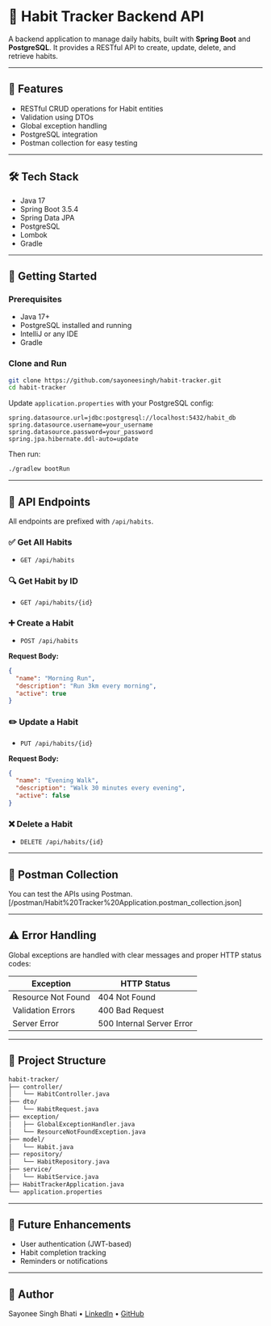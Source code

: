 # 🧠 Habit Tracker Backend API

A backend application to manage daily habits, built with **Spring Boot** and **PostgreSQL**. It provides a RESTful API to create, update, delete, and retrieve habits.

---

## 📌 Features

- RESTful CRUD operations for Habit entities
- Validation using DTOs
- Global exception handling
- PostgreSQL integration
- Postman collection for easy testing

---

## 🛠 Tech Stack

- Java 17
- Spring Boot 3.5.4
- Spring Data JPA
- PostgreSQL
- Lombok
- Gradle

---

## 🚀 Getting Started

### Prerequisites

- Java 17+
- PostgreSQL installed and running
- IntelliJ or any IDE
- Gradle

### Clone and Run

```bash
git clone https://github.com/sayoneesingh/habit-tracker.git
cd habit-tracker
```

Update `application.properties` with your PostgreSQL config:

```properties
spring.datasource.url=jdbc:postgresql://localhost:5432/habit_db
spring.datasource.username=your_username
spring.datasource.password=your_password
spring.jpa.hibernate.ddl-auto=update
```

Then run:

```bash
./gradlew bootRun
```

---

## 🔗 API Endpoints

All endpoints are prefixed with `/api/habits`.

### ✅ Get All Habits
- `GET /api/habits`

### 🔍 Get Habit by ID
- `GET /api/habits/{id}`

### ➕ Create a Habit
- `POST /api/habits`

**Request Body:**
```json
{
  "name": "Morning Run",
  "description": "Run 3km every morning",
  "active": true
}
```

### ✏️ Update a Habit
- `PUT /api/habits/{id}`

**Request Body:**
```json
{
  "name": "Evening Walk",
  "description": "Walk 30 minutes every evening",
  "active": false
}
```

### ❌ Delete a Habit
- `DELETE /api/habits/{id}`

---

## 🧪 Postman Collection

You can test the APIs using Postman. [/postman/Habit%20Tracker%20Application.postman_collection.json]

---

## ⚠️ Error Handling

Global exceptions are handled with clear messages and proper HTTP status codes:

| Exception            | HTTP Status     |
|----------------------|------------------|
| Resource Not Found   | 404 Not Found    |
| Validation Errors    | 400 Bad Request  |
| Server Error         | 500 Internal Server Error |

---

## 📂 Project Structure

```bash
habit-tracker/
├── controller/
│   └── HabitController.java
├── dto/
│   └── HabitRequest.java
├── exception/
│   ├── GlobalExceptionHandler.java
│   └── ResourceNotFoundException.java
├── model/
│   └── Habit.java
├── repository/
│   └── HabitRepository.java
├── service/
│   └── HabitService.java
├── HabitTrackerApplication.java
└── application.properties
```

---

## 📌 Future Enhancements

- User authentication (JWT-based)
- Habit completion tracking
- Reminders or notifications

---

## 👤 Author

Sayonee Singh Bhati
• [LinkedIn](https://www.linkedin.com/in/sayonee-singh-bhati/) 
• [GitHub](https://github.com/sayoneesingh)
